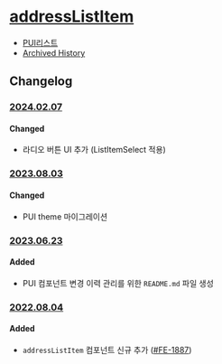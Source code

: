 # [addressListItem](https://rxc.atlassian.net/browse/FE-1887)
  * [PUI리스트](../README.md)
  * [Archived History](https://www.notion.so/rxc/AddressListItem-fd3b20c89d974afe9446d12f5c0e7368?pvs=4)

## Changelog

### [2024.02.07](https://rxc.atlassian.net/browse/FE-4204)
#### Changed
  * 라디오 버튼 UI 추가 (ListItemSelect 적용)
  
### [2023.08.03](https://rxc.atlassian.net/browse/FE-3491)
#### Changed
  * PUI theme 마이그레이션
### [2023.06.23](https://rxc.atlassian.net/browse/FE-3326)
#### Added 
  * PUI 컴포넌트 변경 이력 관리를 위한 `README.md` 파일 생성

### [2022.08.04](https://github.com/rxcompany/fe-mobile/commit/96b8031079a81c75a3069e4aabec5e4ac0add95b)
#### Added 
  * `addressListItem` 컴포넌트 신규 추가 ([#FE-1887](https://rxc.atlassian.net/browse/FE-1887))
